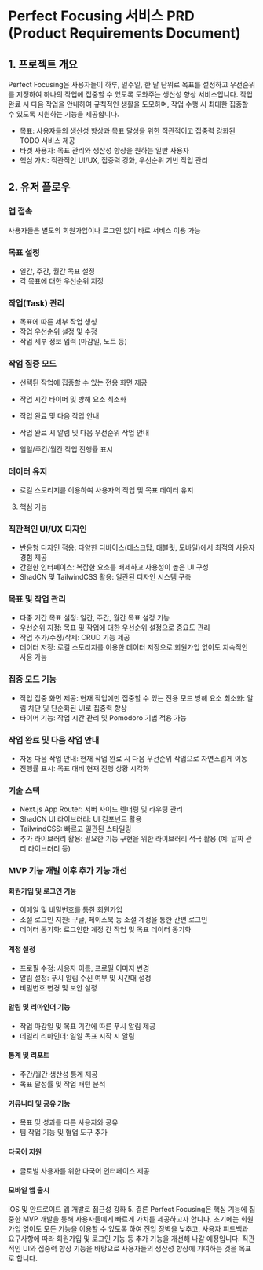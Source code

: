 # Perfect Focusing 서비스 PRD (Product Requirements Document)

## 1. 프로젝트 개요

Perfect Focusing은 사용자들이 하루, 일주일, 한 달 단위로 목표를 설정하고 우선순위를 지정하여 하나의 작업에 집중할 수 있도록 도와주는 생산성 향상 서비스입니다. 작업 완료 시 다음 작업을 안내하여 규칙적인 생활을 도모하며, 작업 수행 시 최대한 집중할 수 있도록 지원하는 기능을 제공합니다.

- 목표: 사용자들의 생산성 향상과 목표 달성을 위한 직관적이고 집중력 강화된 TODO 서비스 제공
- 타겟 사용자: 목표 관리와 생산성 향상을 원하는 일반 사용자
- 핵심 가치: 직관적인 UI/UX, 집중력 강화, 우선순위 기반 작업 관리

## 2. 유저 플로우
### 앱 접속

사용자들은 별도의 회원가입이나 로그인 없이 바로 서비스 이용 가능

### 목표 설정

- 일간, 주간, 월간 목표 설정
- 각 목표에 대한 우선순위 지정

### 작업(Task) 관리

- 목표에 따른 세부 작업 생성
- 작업 우선순위 설정 및 수정
- 작업 세부 정보 입력 (마감일, 노트 등)


### 작업 집중 모드

- 선택된 작업에 집중할 수 있는 전용 화면 제공
- 작업 시간 타이머 및 방해 요소 최소화
- 작업 완료 및 다음 작업 안내

- 작업 완료 시 알림 및 다음 우선순위 작업 안내
- 일일/주간/월간 작업 진행률 표시

### 데이터 유지

- 로컬 스토리지를 이용하여 사용자의 작업 및 목표 데이터 유지

3. 핵심 기능
### 직관적인 UI/UX 디자인

- 반응형 디자인 적용: 다양한 디바이스(데스크탑, 태블릿, 모바일)에서 최적의 사용자 경험 제공
- 간결한 인터페이스: 복잡한 요소를 배제하고 사용성이 높은 UI 구성
- ShadCN 및 TailwindCSS 활용: 일관된 디자인 시스템 구축

### 목표 및 작업 관리

- 다중 기간 목표 설정: 일간, 주간, 월간 목표 설정 기능
- 우선순위 지정: 목표 및 작업에 대한 우선순위 설정으로 중요도 관리
- 작업 추가/수정/삭제: CRUD 기능 제공
- 데이터 저장: 로컬 스토리지를 이용한 데이터 저장으로 회원가입 없이도 지속적인 사용 가능

### 집중 모드 기능

- 작업 집중 화면 제공: 현재 작업에만 집중할 수 있는 전용 모드
방해 요소 최소화: 알림 차단 및 단순화된 UI로 집중력 향상
- 타이머 기능: 작업 시간 관리 및 Pomodoro 기법 적용 가능

### 작업 완료 및 다음 작업 안내

- 자동 다음 작업 안내: 현재 작업 완료 시 다음 우선순위 작업으로 자연스럽게 이동
- 진행률 표시: 목표 대비 현재 진행 상황 시각화

### 기술 스택

- Next.js App Router: 서버 사이드 렌더링 및 라우팅 관리
- ShadCN UI 라이브러리: UI 컴포넌트 활용
- TailwindCSS: 빠르고 일관된 스타일링
- 추가 라이브러리 활용: 필요한 기능 구현을 위한 라이브러리 적극 활용 (예: 날짜 관리 라이브러리 등)

### MVP 기능 개발 이후 추가 기능 개선

#### 회원가입 및 로그인 기능

- 이메일 및 비밀번호를 통한 회원가입
- 소셜 로그인 지원: 구글, 페이스북 등 소셜 계정을 통한 간편 로그인
- 데이터 동기화: 로그인한 계정 간 작업 및 목표 데이터 동기화

#### 계정 설정

- 프로필 수정: 사용자 이름, 프로필 이미지 변경
- 알림 설정: 푸시 알림 수신 여부 및 시간대 설정
- 비밀번호 변경 및 보안 설정

#### 알림 및 리마인더 기능

- 작업 마감일 및 목표 기간에 따른 푸시 알림 제공
- 데일리 리마인더: 일일 목표 시작 시 알림

#### 통계 및 리포트

- 주간/월간 생산성 통계 제공
- 목표 달성률 및 작업 패턴 분석

#### 커뮤니티 및 공유 기능

- 목표 및 성과를 다른 사용자와 공유
- 팀 작업 기능 및 협업 도구 추가
  
#### 다국어 지원

- 글로벌 사용자를 위한 다국어 인터페이스 제공

#### 모바일 앱 출시

iOS 및 안드로이드 앱 개발로 접근성 강화
5. 결론
Perfect Focusing은 핵심 기능에 집중한 MVP 개발을 통해 사용자들에게 빠르게 가치를 제공하고자 합니다. 초기에는 회원가입 없이도 모든 기능을 이용할 수 있도록 하여 진입 장벽을 낮추고, 사용자 피드백과 요구사항에 따라 회원가입 및 로그인 기능 등 추가 기능을 개선해 나갈 예정입니다. 직관적인 UI와 집중력 향상 기능을 바탕으로 사용자들의 생산성 향상에 기여하는 것을 목표로 합니다.